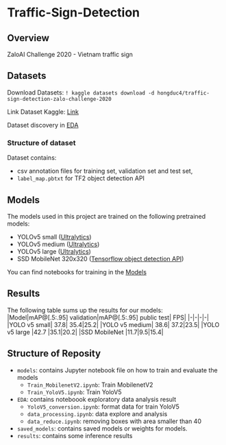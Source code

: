 # Traffic-Sign-Detection
## Overview
ZaloAI Challenge 2020 - Vietnam traffic sign 

## Datasets
Download Datasets: ```! kaggle datasets download -d hongduc4/traffic-sign-detection-zalo-challenge-2020 ```

Link Dataset Kaggle: [Link](www.kaggle.com/datasets/hongduc4/traffic-sign-detection-zalo-challenge-2020)

Dataset discovery in [EDA](https://github.com/ducbvh/Traffic-Sign-Detection/tree/main/EDA)

### Structure of dataset
Dataset contains:
*  csv annotation files for training set, validation set and test set, 
*  `label_map.pbtxt` for TF2 object detection API
    
## Models
The models used in this project are trained on the following pretrained models:
* YOLOv5 small ([Ultralytics](https://github.com/ultralytics/yolov5))
* YOLOv5 medium ([Ultralytics](https://github.com/ultralytics/yolov5))
* YOLOv5 large ([Ultralytics](https://github.com/ultralytics/yolov5))
* SSD MobileNet 320x320 ([Tensorflow object detection API](https://github.com/tensorflow/models/blob/master/research/object_detection/g3doc/tf2_detection_zoo.md))

 You can find notebooks for training in the [Models](https://github.com/ducbvh/Traffic-Sign-Detection/tree/main/Models)

## Results
The following table sums up the results for our models:
|Model|mAP@[.5:.95] validation|mAP@[.5:.95] public test| FPS|
|-|-|-|-|
|YOLO v5 small| 37.8| 35.4|25.2|
|YOLO v5 medium| 38.6| 37.2|23.5|
|YOLO v5 large |42.7 |35.1|20.2|
|SSD MobileNet |11.7|9.5|15.4|




## Structure of Reposity
* `models`: contains Jupyter notebook file on how to train and evaluate the models
    *  `Train_MobilenetV2.ipynb`: Train MobilenetV2
    *  `Train_YoloV5.ipynb`: Train YoloV5
* `EDA`: contains noteboook exploratory data analysis result
    *  `YoloV5_conversion.ipynb`: format data for train YoloV5
    *  `data_processing.ipynb`: data explore and analysis
    *  `data_reduce.ipynb`: removing boxes with area smaller than 40
* `saved_models`: contains saved models or weights for models.
* `results`: contains some inference results



